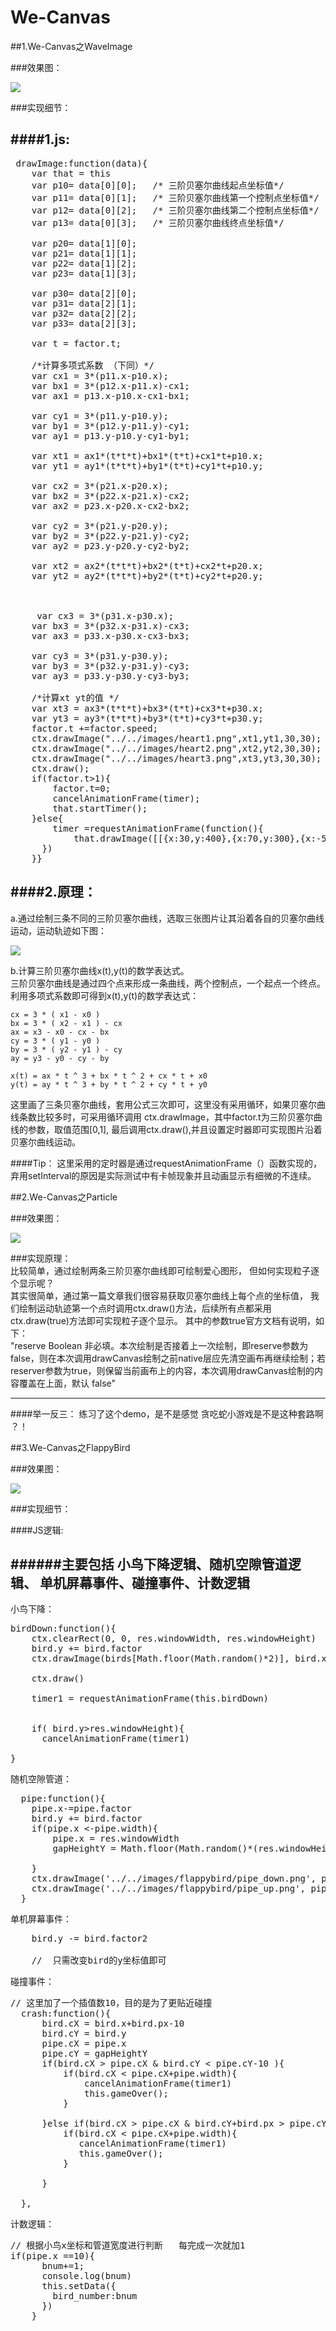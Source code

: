 # We-Canvas
##1.We-Canvas之WaveImage

###效果图： 

![](http://p1.bpimg.com/567571/0740556f855f2858.gif)

###实现细节： 

####1.js: 
---
<pre> drawImage:function(data){
	var that = this
	var p10= data[0][0];   /* 三阶贝塞尔曲线起点坐标值*/
	var p11= data[0][1];   /* 三阶贝塞尔曲线第一个控制点坐标值*/
	var p12= data[0][2];   /* 三阶贝塞尔曲线第二个控制点坐标值*/
	var p13= data[0][3];   /* 三阶贝塞尔曲线终点坐标值*/
	
	var p20= data[1][0];
	var p21= data[1][1];
	var p22= data[1][2];
	var p23= data[1][3];
	
	var p30= data[2][0];
	var p31= data[2][1];
	var p32= data[2][2];
	var p33= data[2][3];
	
	var t = factor.t;
	
	/*计算多项式系数 （下同）*/    
	var cx1 = 3*(p11.x-p10.x);
	var bx1 = 3*(p12.x-p11.x)-cx1;
	var ax1 = p13.x-p10.x-cx1-bx1;
	
	var cy1 = 3*(p11.y-p10.y);
	var by1 = 3*(p12.y-p11.y)-cy1;
	var ay1 = p13.y-p10.y-cy1-by1;
	
	var xt1 = ax1*(t*t*t)+bx1*(t*t)+cx1*t+p10.x;
	var yt1 = ay1*(t*t*t)+by1*(t*t)+cy1*t+p10.y;
	
	var cx2 = 3*(p21.x-p20.x);
	var bx2 = 3*(p22.x-p21.x)-cx2;
	var ax2 = p23.x-p20.x-cx2-bx2;
	
	var cy2 = 3*(p21.y-p20.y);
	var by2 = 3*(p22.y-p21.y)-cy2;
	var ay2 = p23.y-p20.y-cy2-by2;
	
	var xt2 = ax2*(t*t*t)+bx2*(t*t)+cx2*t+p20.x;
	var yt2 = ay2*(t*t*t)+by2*(t*t)+cy2*t+p20.y;
	
	
	
	 var cx3 = 3*(p31.x-p30.x);
	var bx3 = 3*(p32.x-p31.x)-cx3;
	var ax3 = p33.x-p30.x-cx3-bx3;
	
	var cy3 = 3*(p31.y-p30.y);
	var by3 = 3*(p32.y-p31.y)-cy3;
	var ay3 = p33.y-p30.y-cy3-by3;
	
	/*计算xt yt的值 */
	var xt3 = ax3*(t*t*t)+bx3*(t*t)+cx3*t+p30.x;
	var yt3 = ay3*(t*t*t)+by3*(t*t)+cy3*t+p30.y;
	factor.t +=factor.speed;
	ctx.drawImage("../../images/heart1.png",xt1,yt1,30,30);
	ctx.drawImage("../../images/heart2.png",xt2,yt2,30,30);
	ctx.drawImage("../../images/heart3.png",xt3,yt3,30,30);
	ctx.draw();
	if(factor.t>1){
	    factor.t=0;
	    cancelAnimationFrame(timer);
	    that.startTimer();
	}else{
	    timer =requestAnimationFrame(function(){
	        that.drawImage([[{x:30,y:400},{x:70,y:300},{x:-50,y:150},{x:30,y:0}],[{x:30,y:400},{x:30,y:300},{x:80,y:150},{x:30,y:0}],[{x:30,y:400},{x:0,y:90},{x:80,y:100},{x:30,y:0}]])
	  })
	}}
</pre>

####2.原理：
---
  a.通过绘制三条不同的三阶贝塞尔曲线，选取三张图片让其沿着各自的贝塞尔曲线运动，运动轨迹如下图：  

 ![](http://i1.piimg.com/567571/f056562040342c21.png)  

  b.计算三阶贝塞尔曲线x(t),y(t)的数学表达式。  
  三阶贝塞尔曲线是通过四个点来形成一条曲线，两个控制点，一个起点一个终点。  
  利用多项式系数即可得到x(t),y(t)的数学表达式： 
  	 
	cx = 3 * ( x1 - x0 )
	bx = 3 * ( x2 - x1 ) - cx
	ax = x3 - x0 - cx - bx
	cy = 3 * ( y1 - y0 )	
	by = 3 * ( y2 - y1 ) - cy
	ay = y3 - y0 - cy - by
	
	x(t) = ax * t ^ 3 + bx * t ^ 2 + cx * t + x0
	y(t) = ay * t ^ 3 + by * t ^ 2 + cy * t + y0  
这里画了三条贝塞尔曲线，套用公式三次即可，这里没有采用循环，如果贝塞尔曲线条数比较多时，可采用循环调用 ctx.drawImage，其中factor.t为三阶贝塞尔曲线的参数，取值范围[0,1], 最后调用ctx.draw(),并且设置定时器即可实现图片沿着贝塞尔曲线运动。
 
####Tip：
这里采用的定时器是通过requestAnimationFrame（）函数实现的， 弃用setInterval的原因是实际测试中有卡帧现象并且动画显示有细微的不连续。


##2.We-Canvas之Particle 

###效果图： 

![](http://i1.piimg.com/4851/0541915c0b449ae6.gif)  
 
###实现原理：  
比较简单，通过绘制两条三阶贝塞尔曲线即可绘制爱心图形， 但如何实现粒子逐个显示呢？  
其实很简单，通过第一篇文章我们很容易获取贝塞尔曲线上每个点的坐标值， 我们绘制运动轨迹第一个点时调用ctx.draw()方法，后续所有点都采用ctx.draw(true)方法即可实现粒子逐个显示。 其中的参数true官方文档有说明，如下：  
  	"reserve	Boolean	非必填。本次绘制是否接着上一次绘制，即reserve参数为false，则在本次调用drawCanvas绘制之前native层应先清空画布再继续绘制；若reserver参数为true，则保留当前画布上的内容，本次调用drawCanvas绘制的内容覆盖在上面，默认 false"  

  
---  
####举一反三：
练习了这个demo，是不是感觉 贪吃蛇小游戏是不是这种套路啊 ？！  




##3.We-Canvas之FlappyBird

###效果图： 

![](http://p1.bpimg.com/4851/5a1f2229033ee2ce.gif)

###实现细节： 
 
####JS逻辑:  
 
######主要包括 小鸟下降逻辑、随机空隙管道逻辑、 单机屏幕事件、碰撞事件、计数逻辑   
---
小鸟下降：
<pre>
birdDown:function(){
    ctx.clearRect(0, 0, res.windowWidth, res.windowHeight)
    bird.y += bird.factor
    ctx.drawImage(birds[Math.floor(Math.random()*2)], bird.x, bird.y, bird.px, bird.px)

    ctx.draw()

    timer1 = requestAnimationFrame(this.birdDown)

   
    if( bird.y>res.windowHeight){
      cancelAnimationFrame(timer1)
     
}
</pre>

随机空隙管道：
<pre>
  pipe:function(){
	pipe.x-=pipe.factor
	bird.y += bird.factor
	if(pipe.x <-pipe.width){
	    pipe.x = res.windowWidth
	    gapHeightY = Math.floor(Math.random()*(res.windowHeight-200))+20
	
	}
	ctx.drawImage('../../images/flappybird/pipe_down.png', pipe.x, 0, pipe.width, gapHeightY)
	ctx.drawImage('../../images/flappybird/pipe_up.png', pipe.x, gapHeightY+gapHeight, pipe.width,          res.windowHeight-gapHeightY-gapHeight)
  }
</pre>

单机屏幕事件：
<pre>
	bird.y -= bird.factor2

	//  只需改变bird的y坐标值即可
</pre>


碰撞事件：
<pre>
// 这里加了一个插值数10，目的是为了更贴近碰撞
  crash:function(){
      bird.cX = bird.x+bird.px-10
      bird.cY = bird.y
      pipe.cX = pipe.x
      pipe.cY = gapHeightY
      if(bird.cX > pipe.cX & bird.cY < pipe.cY-10 ){
          if(bird.cX < pipe.cX+pipe.width){
              cancelAnimationFrame(timer1)
              this.gameOver();
          }
          
      }else if(bird.cX > pipe.cX & bird.cY+bird.px > pipe.cY+gapHeight+10){
          if(bird.cX < pipe.cX+pipe.width){
             cancelAnimationFrame(timer1)
             this.gameOver();
          }
         
      }

  },
</pre>

计数逻辑：
<pre>
// 根据小鸟x坐标和管道宽度进行判断   每完成一次就加1
if(pipe.x ==10){
      bnum+=1;
      console.log(bnum)
      this.setData({
        bird_number:bnum
      })
    }
</pre>






